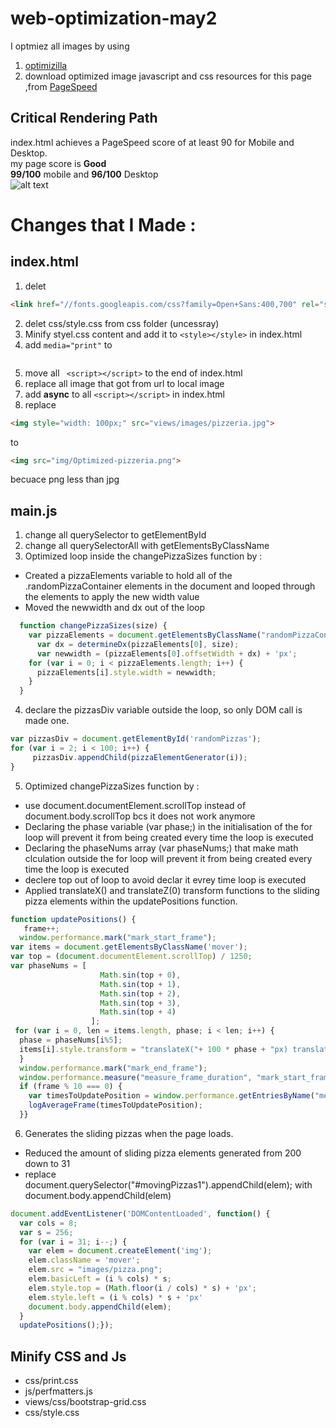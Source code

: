 # web-optimization-may2
I optmiez all images by using 
1. [optimizilla](http://optimizilla.com/)  
2. download optimized image javascript and css resources for this page ,from [PageSpeed](https://developers.google.com/speed/pagespeed/insights/) 
## Critical Rendering Path
index.html achieves a PageSpeed score of at least 90 for Mobile and Desktop.\
my page score is **Good**\
**99/100** mobile and **96/100** Desktop\
![alt text](https://i.imgur.com/yMb8C5R.png)
# Changes that I Made : 
## index.html
1. delet 
```html
<link href="//fonts.googleapis.com/css?family=Open+Sans:400,700" rel="stylesheet">
```
2. delet css/style.css from css folder (uncessray) 
3. Minify styel.css content and add it to ``` <style></style> ```
in index.html
4. add ``` media="print" ``` 
to
``` <link href="css/print.css" rel="stylesheet" media="print">
```
5. move all 
``` <script></script>```
to the end of index.html
6. replace all image that got from url to local image 
7. add **async**  to all ```<script></script>```  in index.html
8. replace 
```html 
<img style="width: 100px;" src="views/images/pizzeria.jpg"> 
```
to 
```html
<img src="img/Optimized-pizzeria.png"> 
```
becuace png less than jpg 
## main.js 
1. change all querySelector to  getElementById
2. change all querySelectorAll with getElementsByClassName
3. Optimized loop inside the changePizzaSizes function by : 
*  Created a pizzaElements variable to hold all of the .randomPizzaContainer elements in the document and looped through the elements to apply the new width value 
*  Moved the newwidth and dx out of the loop
```javascript
  function changePizzaSizes(size) {
    var pizzaElements = document.getElementsByClassName("randomPizzaContainer");
      var dx = determineDx(pizzaElements[0], size);
      var newwidth = (pizzaElements[0].offsetWidth + dx) + 'px';
    for (var i = 0; i < pizzaElements.length; i++) {
      pizzaElements[i].style.width = newwidth;
    }
  }
```
4. declare the pizzasDiv variable outside the loop, so only DOM call is made one.
```javascript
var pizzasDiv = document.getElementById('randomPizzas');
for (var i = 2; i < 100; i++) {
     pizzasDiv.appendChild(pizzaElementGenerator(i));
}
```
5. Optimized changePizzaSizes function by :
*  use document.documentElement.scrollTop instead of document.body.scrollTop bcs it does not work anymore
*  Declaring the phase variable (var phase;) in the initialisation of the for loop will prevent it from being created every time the loop is executed
*  Declaring the phaseNums array (var phaseNums;) that make math clculation outside the for loop will prevent it from being created every time the loop is executed 
*  declere top out of loop to avoid declar it evrey time loop is executed
*  Applied translateX() and translateZ(0) transform functions to the sliding pizza elements within the updatePositions function.
```javascript
function updatePositions() {
   frame++;
  window.performance.mark("mark_start_frame");
var items = document.getElementsByClassName('mover');
var top = (document.documentElement.scrollTop) / 1250;
var phaseNums = [
                    Math.sin(top + 0),
                    Math.sin(top + 1),
                    Math.sin(top + 2),
                    Math.sin(top + 3),
                    Math.sin(top + 4)
                  ];
 for (var i = 0, len = items.length, phase; i < len; i++) {
  phase = phaseNums[i%5];
  items[i].style.transform = "translateX("+ 100 * phase + "px) translateZ(0)";
  }
  window.performance.mark("mark_end_frame");
  window.performance.measure("measure_frame_duration", "mark_start_frame", "mark_end_frame");
  if (frame % 10 === 0) {
    var timesToUpdatePosition = window.performance.getEntriesByName("measure_frame_duration");
    logAverageFrame(timesToUpdatePosition);
  }}
  ```
  6. Generates the sliding pizzas when the page loads.
  *  Reduced the amount of sliding pizza elements generated from 200 down to 31
  *  replace document.querySelector("#movingPizzas1").appendChild(elem); with document.body.appendChild(elem)
```javascript
document.addEventListener('DOMContentLoaded', function() {
  var cols = 8;
  var s = 256;
  for (var i = 31; i--;) {
    var elem = document.createElement('img');
    elem.className = 'mover';
    elem.src = "images/pizza.png";
    elem.basicLeft = (i % cols) * s;
    elem.style.top = (Math.floor(i / cols) * s) + 'px';
    elem.style.left = (i % cols) * s + 'px'
    document.body.appendChild(elem);
  }  
  updatePositions();});
  ```
## Minify CSS and Js
* css/print.css
* js/perfmatters.js
* views/css/bootstrap-grid.css
* css/style.css
